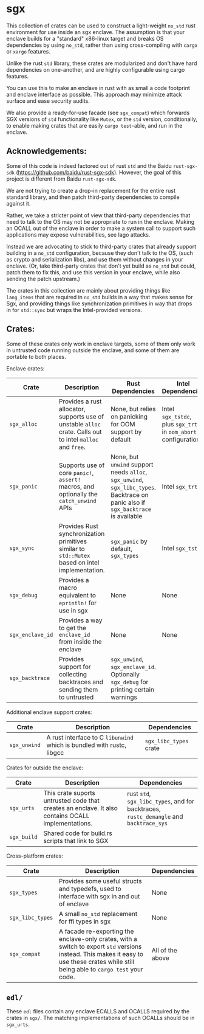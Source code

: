 sgx
===

This collection of crates can be used to construct a light-weight `no_std` rust
environment for use inside an sgx enclave. The assumption is that your enclave
builds for a "standard" x86-linux target and breaks OS dependencies by using `no_std`,
rather than using cross-compiling with `cargo` or `xargo` features.

Unlike the rust `std` library, these crates are modularized and don't have hard
dependencies on one-another, and are highly configurable using cargo features.

You can use this to make an enclave in rust with as small a code footprint and
enclave interface as possible. This approach may minimize attack surface and
ease security audits.

We also provide a ready-for-use facade (see `sgx_compat`) which forwards SGX versions
of `std` functionality like `Mutex`, or the `std` version, conditionally, to enable
making crates that are easily `cargo test`-able, and run in the enclave.

Acknowledgements:
-----------------

Some of this code is indeed factored out of rust `std` and the Baidu `rust-sgx-sdk` (https://github.com/baidu/rust-sgx-sdk).
However, the goal of this project is different from Baidu `rust-sgx-sdk`.

We are not trying to create a drop-in replacement for the entire rust standard library,
and then patch third-party dependencies to compile against it.

Rather, we take
a stricter point of view that third-party dependencies that need to talk to the
OS may not be appropriate to run in the enclave. Making an OCALL out of the
enclave in order to make a system call to support such applications may expose
vulnerabilities, see Iago attacks.

Instead we are advocating to stick to third-party crates that already
support building in a `no_std` configuration, because they don't talk to the OS,
(such as crypto and serialization libs), and use them without changes in
your enclave. (Or, take third-party crates that don't yet build as `no_std` but
could, patch them to fix this, and use this version in your enclave, while also
sending the patch upstream.)

The crates in this collection are mainly about providing things like `lang_items`
that are required in `no_std` builds in a way that makes sense for Sgx, and providing
things like synchronization primitives in way that drops in for `std::sync`
but wraps the Intel-provided versions.

Crates:
----------------------------

Some of these crates only work in enclave targets, some of them only work
in untrusted code running outside the enclave, and some of them are portable
to both places.

Enclave crates:

| Crate       | Description | Rust Dependencies | Intel Dependencies |
| ----------- | ----------- | ------------      | -----------        |
| `sgx_alloc` | Provides a rust allocator, supports use of unstable `alloc` crate. Calls out to intel `malloc` and `free`. | None, but relies on panicking for OOM support by default | Intel `sgx_tstdc`, plus `sgx_trts` in `oom_abort` configuration |
| `sgx_panic` | Supports use of core `panic!`, `assert!` macros, and optionally the `catch_unwind` APIs | None, but `unwind` support needs `alloc`, `sgx_unwind`, `sgx_libc_types`. Backtrace on panic also if `sgx_backtrace` is available | Intel `sgx_trts` |
| `sgx_sync`  | Provides Rust synchronization primitives similar to `std::Mutex` based on intel implementation. | `sgx_panic` by default, `sgx_types` | Intel `sgx_tstdc` |
| `sgx_debug` | Provides a macro equivalent to `eprintln!` for use in sgx | None | None |
| `sgx_enclave_id` | Provides a way to get the `enclave_id` from inside the enclave | None | None |
| `sgx_backtrace` | Provides support for collecting backtraces and sending them to untrusted | `sgx_unwind`, `sgx_enclave_id`. Optionally `sgx_debug` for printing certain warnings |

Additional enclave support crates:

| Crate       | Description | Dependencies |
| ----------- | ----------- | ------------ |
| `sgx_unwind` | A rust interface to C `libunwind` which is bundled with rustc, libgcc | `sgx_libc_types` crate |

Crates for outside the enclave:

| Crate     | Description | Dependencies |
| --------- |------------ | ------------ |
| `sgx_urts` | This crate suports untrusted code that creates an enclave. It also contains OCALL implementations. | rust `std`, `sgx_libc_types`, and for backtraces, `rustc_demangle` and `backtrace_sys` |
| `sgx_build` | Shared code for build.rs scripts that link to SGX | |

Cross-platform crates:

| Crate       | Description | Dependencies |
| ----------- | ----------- | ------------ |
| `sgx_types` | Provides some useful structs and typedefs, used to interface with sgx in and out of enclave | None |
| `sgx_libc_types` | A small `no_std` replacement for ffi types in sgx | None |
| `sgx_compat` | A facade re-exporting the enclave-only crates, with a switch to export `std` versions instead. This makes it easy to use these crates while still being able to `cargo test` your code. | All of the above |

`edl/`
---------------

These `edl` files contain any enclave ECALLS and OCALLS required by the crates
in `sgx/`.
The matching implementations of such OCALLs should be in `sgx_urts`.

